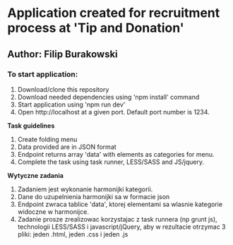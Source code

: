 Application created for recruitment process at 'Tip and Donation'
====

Author: Filip Burakowski
---

### To start application:
1. Download/clone this repository
2. Download needed dependencies using 'npm install' command
3. Start application using 'npm run dev'
4. Open http://localhost at a given port. Default port number is 1234.


**Task guidelines**

1. Create folding menu
2. Data provided are in JSON format
3. Endpoint returns array 'data' with elements as categories for menu.
4. Complete the task using task runner, LESS/SASS and JS/jquery. 

**Wytyczne zadania**

1. Zadaniem jest wykonanie harmonijki kategorii.
2. Dane do uzupelnienia harmonijki sa w formacie json 
3. Endpoint zwraca tablice 'data', ktorej elementami sa wlasnie kategorie widoczne w harmonijce.
4. Zadanie prosze zrealizowac korzystajac z task runnera (np grunt js), technologii LESS/SASS i javascript/jQuery, aby w rezultacie otrzymac 3 pliki: jeden .html, jeden .css i jeden .js

